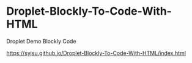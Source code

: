 # Droplet-Blockly-To-Code-With-HTML
Droplet Demo Blockly Code

https://syjsu.github.io/Droplet-Blockly-To-Code-With-HTML/index.html
